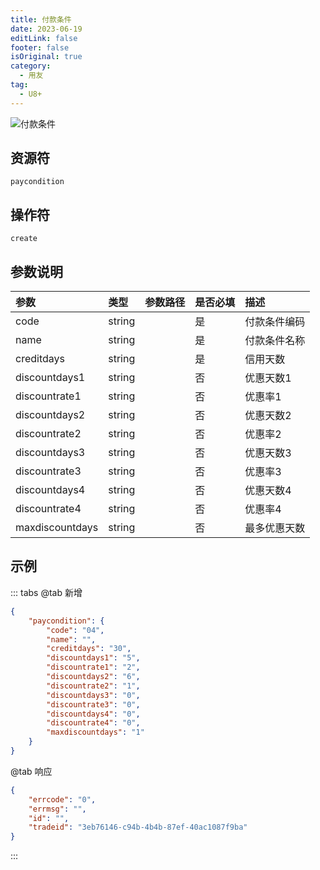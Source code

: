 ```yaml
---
title: 付款条件
date: 2023-06-19
editLink: false
footer: false
isOriginal: true
category:
  - 用友
tag:
  - U8+
---
```


![付款条件](https://nas.ilyl.life:8092/yonyou/u8/paycondition.gif)

## 资源符

`paycondition`
  
## 操作符

`create`

## 参数说明

|参数|类型|参数路径|是否必填|描述|
|:-|:-|:-|:-|:-|
|code|string||是|付款条件编码|
|name|string||是|付款条件名称|
|creditdays|string||是|信用天数|
|discountdays1|string||否|优惠天数1|
|discountrate1|string||否|优惠率1|
|discountdays2|string||否|优惠天数2|
|discountrate2|string||否|优惠率2|
|discountdays3|string||否|优惠天数3|
|discountrate3|string||否|优惠率3|
|discountdays4|string||否|优惠天数4|
|discountrate4|string||否|优惠率4|
|maxdiscountdays|string||否|最多优惠天数|

## 示例

::: tabs
@tab 新增

```json
{
    "paycondition": {
        "code": "04",
        "name": "",
        "creditdays": "30",
        "discountdays1": "5",
        "discountrate1": "2",
        "discountdays2": "6",
        "discountrate2": "1",
        "discountdays3": "0",
        "discountrate3": "0",
        "discountdays4": "0",
        "discountrate4": "0",
        "maxdiscountdays": "1"
    }
}
```

@tab 响应

```json
{
    "errcode": "0",
    "errmsg": "",
    "id": "",
    "tradeid": "3eb76146-c94b-4b4b-87ef-40ac1087f9ba"
}
```

:::
